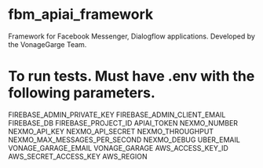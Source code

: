 # fbm_apiai_framework

Framework for Facebook Messenger, Dialogflow applications. Developed by the VonageGarge Team.

# To run tests. Must have .env with the following parameters.

FIREBASE_ADMIN_PRIVATE_KEY
FIREBASE_ADMIN_CLIENT_EMAIL
FIREBASE_DB
FIREBASE_PROJECT_ID
APIAI_TOKEN
NEXMO_NUMBER
NEXMO_API_KEY
NEXMO_API_SECRET
NEXMO_THROUGHPUT
NEXMO_MAX_MESSAGES_PER_SECOND
NEXMO_DEBUG
UBER_EMAIL
VONAGE_GARAGE_EMAIL
VONAGE_GARAGE
AWS_ACCESS_KEY_ID
AWS_SECRET_ACCESS_KEY
AWS_REGION